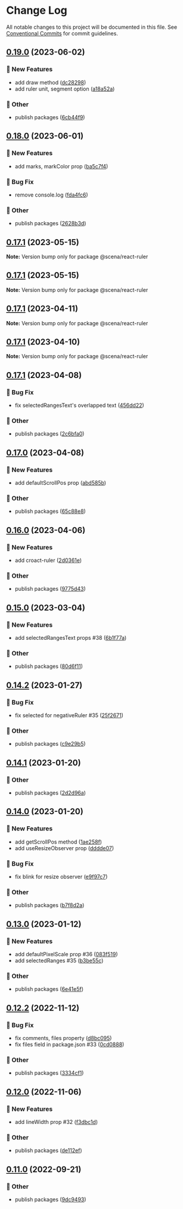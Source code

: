 # Change Log

All notable changes to this project will be documented in this file.
See [Conventional Commits](https://conventionalcommits.org) for commit guidelines.

## [0.19.0](https://github.com/daybrush/ruler/blob/master/packages/react-ruler/compare/@scena/react-ruler@0.18.0...@scena/react-ruler@0.19.0) (2023-06-02)


### :rocket: New Features

* add draw method ([dc28298](https://github.com/daybrush/ruler/blob/master/packages/react-ruler/commit/dc2829801efc96d6859865d2d123f87b7cd609ff))
* add ruler unit, segment option ([a18a52a](https://github.com/daybrush/ruler/blob/master/packages/react-ruler/commit/a18a52a5e41e0202efb613b02eabac3020bc2a55))


### :mega: Other

* publish packages ([6cb44f9](https://github.com/daybrush/ruler/blob/master/packages/react-ruler/commit/6cb44f944747a2ff008011bae638fa52cc860c93))



## [0.18.0](https://github.com/daybrush/ruler/blob/master/packages/react-ruler/compare/@scena/react-ruler@0.17.1...@scena/react-ruler@0.18.0) (2023-06-01)


### :rocket: New Features

* add marks, markColor prop ([ba5c7f4](https://github.com/daybrush/ruler/blob/master/packages/react-ruler/commit/ba5c7f4716b86455d20e5fcc57e3bace17960ae2))


### :bug: Bug Fix

* remove console.log ([fda4fc6](https://github.com/daybrush/ruler/blob/master/packages/react-ruler/commit/fda4fc6c23d9f9f732b9ea86325bb4dc41ee01a1))


### :mega: Other

* publish packages ([2628b3d](https://github.com/daybrush/ruler/blob/master/packages/react-ruler/commit/2628b3db856e066d8ede8eaca3281de61c10c27b))



## [0.17.1](https://github.com/daybrush/ruler/blob/master/packages/react-ruler/compare/@scena/react-ruler@0.17.1...@scena/react-ruler@0.17.1) (2023-05-15)

**Note:** Version bump only for package @scena/react-ruler





## [0.17.1](https://github.com/daybrush/ruler/blob/master/packages/react-ruler/compare/@scena/react-ruler@0.17.1...@scena/react-ruler@0.17.1) (2023-05-15)

**Note:** Version bump only for package @scena/react-ruler





## [0.17.1](https://github.com/daybrush/ruler/blob/master/packages/react-ruler/compare/@scena/react-ruler@0.17.1...@scena/react-ruler@0.17.1) (2023-04-11)

**Note:** Version bump only for package @scena/react-ruler





## [0.17.1](https://github.com/daybrush/ruler/blob/master/packages/react-ruler/compare/@scena/react-ruler@0.17.1...@scena/react-ruler@0.17.1) (2023-04-10)

**Note:** Version bump only for package @scena/react-ruler





## [0.17.1](https://github.com/daybrush/ruler/blob/master/packages/react-ruler/compare/@scena/react-ruler@0.17.0...@scena/react-ruler@0.17.1) (2023-04-08)


### :bug: Bug Fix

* fix selectedRangesText's overlapped text ([456dd22](https://github.com/daybrush/ruler/blob/master/packages/react-ruler/commit/456dd2285fc89aabd43724618e8731103256b8cf))


### :mega: Other

* publish packages ([2c6bfa0](https://github.com/daybrush/ruler/blob/master/packages/react-ruler/commit/2c6bfa0cda3df3a361f48163d9a7f1ada6cccb59))



## [0.17.0](https://github.com/daybrush/ruler/blob/master/packages/react-ruler/compare/@scena/react-ruler@0.16.0...@scena/react-ruler@0.17.0) (2023-04-08)


### :rocket: New Features

* add defaultScrollPos prop ([abd585b](https://github.com/daybrush/ruler/blob/master/packages/react-ruler/commit/abd585bda548be8384a644cd251e6678635fa8b4))


### :mega: Other

* publish packages ([65c88e8](https://github.com/daybrush/ruler/blob/master/packages/react-ruler/commit/65c88e87316850f2cd0cd56a1c4a7f9d1131355b))



## [0.16.0](https://github.com/daybrush/ruler/blob/master/packages/react-ruler/compare/@scena/react-ruler@0.15.0...@scena/react-ruler@0.16.0) (2023-04-06)


### :rocket: New Features

* add croact-ruler ([2d0361e](https://github.com/daybrush/ruler/blob/master/packages/react-ruler/commit/2d0361e403c0b51f135558add86296a509e3ec9b))


### :mega: Other

* publish packages ([9775d43](https://github.com/daybrush/ruler/blob/master/packages/react-ruler/commit/9775d43ce6b04033141c394aa8c7ca3288238588))



## [0.15.0](https://github.com/daybrush/ruler/blob/master/packages/react-ruler/compare/@scena/react-ruler@0.14.2...@scena/react-ruler@0.15.0) (2023-03-04)


### :rocket: New Features

* add selectedRangesText props #38 ([6b1f77a](https://github.com/daybrush/ruler/blob/master/packages/react-ruler/commit/6b1f77ae633b94effb8ce21412b871dcf8a3673f))


### :mega: Other

* publish packages ([80d6f11](https://github.com/daybrush/ruler/blob/master/packages/react-ruler/commit/80d6f1176e755cce1b4bcc044b4e6574b8118c01))



## [0.14.2](https://github.com/daybrush/ruler/blob/master/packages/react-ruler/compare/@scena/react-ruler@0.14.1...@scena/react-ruler@0.14.2) (2023-01-27)


### :bug: Bug Fix

* fix selected for negativeRuler #35 ([25f2671](https://github.com/daybrush/ruler/blob/master/packages/react-ruler/commit/25f2671738e742f1464f16addbe46a1fd7654208))


### :mega: Other

* publish packages ([c9e29b5](https://github.com/daybrush/ruler/blob/master/packages/react-ruler/commit/c9e29b51d433abd63c4b684cab25c5319a0c4273))



## [0.14.1](https://github.com/daybrush/ruler/blob/master/packages/react-ruler/compare/@scena/react-ruler@0.14.0...@scena/react-ruler@0.14.1) (2023-01-20)


### :mega: Other

* publish packages ([2d2d96a](https://github.com/daybrush/ruler/blob/master/packages/react-ruler/commit/2d2d96ac218d45278ebfecdd52424a60a2da1ec9))



## [0.14.0](https://github.com/daybrush/ruler/blob/master/packages/react-ruler/compare/@scena/react-ruler@0.13.0...@scena/react-ruler@0.14.0) (2023-01-20)


### :rocket: New Features

* add getScrollPos method ([1ae258f](https://github.com/daybrush/ruler/blob/master/packages/react-ruler/commit/1ae258f9fcfb95bb4490b8b17f5efe99ca37020a))
* add useResizeObserver prop ([dddde07](https://github.com/daybrush/ruler/blob/master/packages/react-ruler/commit/dddde071b1dfca8a88ae08b2ba5dae1bcf80e105))


### :bug: Bug Fix

* fix blink for resize observer ([e9f97c7](https://github.com/daybrush/ruler/blob/master/packages/react-ruler/commit/e9f97c7720f2e582f677e3a33b76d8fb0f34c92c))


### :mega: Other

* publish packages ([b7f8d2a](https://github.com/daybrush/ruler/blob/master/packages/react-ruler/commit/b7f8d2a3041202dd89c3da14a7e93cd6ace206bb))



## [0.13.0](https://github.com/daybrush/ruler/blob/master/packages/react-ruler/compare/@scena/react-ruler@0.12.2...@scena/react-ruler@0.13.0) (2023-01-12)


### :rocket: New Features

* add defaultPixelScale prop #36 ([083f519](https://github.com/daybrush/ruler/blob/master/packages/react-ruler/commit/083f51904786354e39c592684e204aa1575d907d))
* add selectedRanges #35 ([b3be55c](https://github.com/daybrush/ruler/blob/master/packages/react-ruler/commit/b3be55c312efa2d6b9ea6b16ae1cd49cc0f96f04))


### :mega: Other

* publish packages ([6e41e5f](https://github.com/daybrush/ruler/blob/master/packages/react-ruler/commit/6e41e5f910f84f68b8db80b493a8c683ab755381))



## [0.12.2](https://github.com/daybrush/ruler/blob/master/packages/react-ruler/compare/@scena/react-ruler@0.12.0...@scena/react-ruler@0.12.2) (2022-11-12)


### :bug: Bug Fix

* fix comments, files property ([d8bc095](https://github.com/daybrush/ruler/blob/master/packages/react-ruler/commit/d8bc095c5e25e630d720c7b255cf4b42ada6c582))
* fix files field in package.json #33 ([0cd0888](https://github.com/daybrush/ruler/blob/master/packages/react-ruler/commit/0cd0888f667621af308fa9f3e3f1b51aadac3a29))


### :mega: Other

* publish packages ([3334cf1](https://github.com/daybrush/ruler/blob/master/packages/react-ruler/commit/3334cf1ad0f2bdd66d4a1a6fc26202f026077671))



## [0.12.0](https://github.com/daybrush/ruler/blob/master/packages/react-ruler/compare/@scena/react-ruler@0.11.0...@scena/react-ruler@0.12.0) (2022-11-06)


### :rocket: New Features

* add lineWidth prop #32 ([f3dbc1d](https://github.com/daybrush/ruler/blob/master/packages/react-ruler/commit/f3dbc1d695cfcb564637cc896f053d8db301ffa8))


### :mega: Other

* publish packages ([de112ef](https://github.com/daybrush/ruler/blob/master/packages/react-ruler/commit/de112ef49f2b4063a0b8e810abff0d646da5c3d1))



## [0.11.0](https://github.com/daybrush/ruler/blob/master/packages/react-ruler/compare/@scena/react-ruler@0.10.0...@scena/react-ruler@0.11.0) (2022-09-21)


### :mega: Other

* publish packages ([9dc9493](https://github.com/daybrush/ruler/blob/master/packages/react-ruler/commit/9dc9493020206310eb807d7c6d52e9b683f23723))
